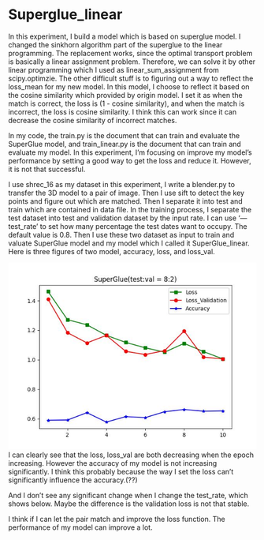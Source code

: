 # Superglue_linear
In this experiment, I build a model which is based on superglue model. I changed the sinkhorn algorithm part of the superglue to the linear programming. The replacement works, since the optimal transport problem is basically a linear assignment problem. Therefore, we can solve it by other linear programming which I used as linear_sum_assignment from scipy.optimzie. The other difficult stuff is to figuring out a way to reflect the loss_mean for my new model. In this model, I choose to reflect it based on the cosine similarity which provided by origin model. I set it as when the match is correct, the loss is (1 - cosine similarity), and when the match is incorrect, the loss is cosine similarity. I think this can work since it can decrease the cosine similarity of incorrect matches. 

In my code, the train.py is the document that can train and evaluate the SuperGlue model, and train_linear.py is the document that can train and evaluate my model. In this experiment, I’m focusing on improve my model’s performance by setting a good way to get the loss and reduce it. However, it is not that successful. 

I use shrec_16 as my dataset in this experiment, I write a blender.py to transfer the 3D model to a pair of image. Then I use sift to detect the key points and figure out which are matched. Then I separate it into test and train which are contained in data file. In the training process, I separate the test dataset into test and validation dataset by the input rate. I can use ‘—test_rate’  to set how many percentage the test dates want to occupy. The default value is 0.8. Then I use these two dataset as input to train and valuate SuperGlue model and my model which I called it SuperGlue_linear. Here is three figures of two model, accuracy, loss, and loss_val. 

![image](SuperGlue_8.jpg)
I can clearly see that the loss, loss_val are both decreasing when the epoch increasing. However the accuracy of my model is not increasing significantly. I think this probably because the way I set the loss can’t significantly influence the accuracy.(??)

And I don’t see any significant change when I change the test_rate, which shows below. Maybe the difference is the validation loss is not that stable.

I think if I can let the pair match and improve the loss function. The performance of my model can improve a lot. 


